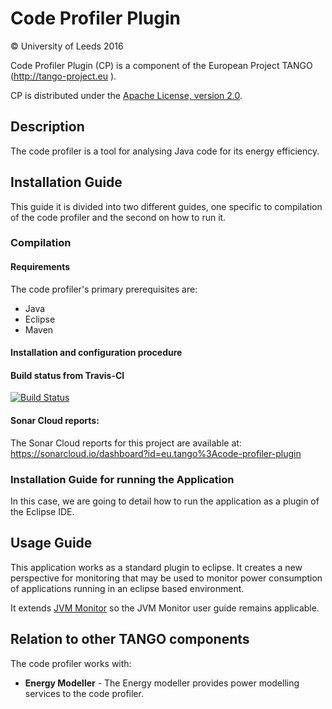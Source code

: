 # Code Profiler Plugin

&copy; University of Leeds 2016

Code Profiler Plugin (CP) is a component of the European Project TANGO (http://tango-project.eu ).

CP is distributed under the [Apache License, version 2.0](http://www.apache.org/licenses/LICENSE-2.0).

## Description

The code profiler is a tool for analysing Java code for its energy efficiency.

## Installation Guide

This guide it is divided into two different guides, one specific to compilation of the code profiler and the second on how to run it.

### Compilation

#### Requirements

The code profiler's primary prerequisites are:

* Java
* Eclipse
* Maven

#### Installation and configuration procedure


#### Build status from Travis-CI

[![Build Status](https://travis-ci.org/TANGO-Project/code-profiler-plugin.svg?branch=master)](https://travis-ci.org/TANGO-Project/code-profiler-plugin)

#### Sonar Cloud reports:
The Sonar Cloud reports for this project are available at: https://sonarcloud.io/dashboard?id=eu.tango%3Acode-profiler-plugin

### Installation Guide for running the Application

In this case, we are going to detail how to run the application as a plugin of the Eclipse IDE.

## Usage Guide

This application works as a standard plugin to eclipse. It creates a new perspective for monitoring that may be used to monitor power consumption of applications running in an eclipse based environment.

It extends [JVM Monitor](http://jvmmonitor.org/) so the JVM Monitor user guide remains applicable. 

## Relation to other TANGO components

The code profiler works with:

* **Energy Modeller** - The Energy modeller provides power modelling services to the code profiler.
